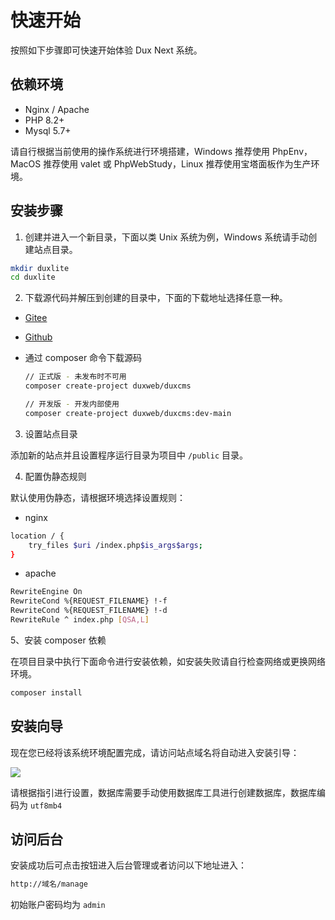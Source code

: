 # 快速开始

按照如下步骤即可快速开始体验 Dux Next 系统。

## 依赖环境

- Nginx / Apache
- PHP 8.2+
- Mysql 5.7+

请自行根据当前使用的操作系统进行环境搭建，Windows 推荐使用 PhpEnv，MacOS 推荐使用 valet 或 PhpWebStudy，Linux 推荐使用宝塔面板作为生产环境。

## 安装步骤

1. 创建并进入一个新目录，下面以类 Unix 系统为例，Windows 系统请手动创建站点目录。

```bash
mkdir duxlite
cd duxlite
```

2. 下载源代码并解压到创建的目录中，下面的下载地址选择任意一种。

- [Gitee](https://gitee.com/duxphp/duxcms-next/tags)
- [Github](https://github.com/duxweb/duxcms/releases)

- 通过 composer 命令下载源码
  ```bash
  // 正式版 - 未发布时不可用
  composer create-project duxweb/duxcms
  
  // 开发版 - 开发内部使用
  composer create-project duxweb/duxcms:dev-main
  ```

3. 设置站点目录

添加新的站点并且设置程序运行目录为项目中 `/public` 目录。

4. 配置伪静态规则

默认使用伪静态，请根据环境选择设置规则：

- nginx
```bash
location / {
    try_files $uri /index.php$is_args$args;
}
```

- apache
```bash
RewriteEngine On
RewriteCond %{REQUEST_FILENAME} !-f
RewriteCond %{REQUEST_FILENAME} !-d
RewriteRule ^ index.php [QSA,L]
```

5、安装 composer 依赖

在项目目录中执行下面命令进行安装依赖，如安装失败请自行检查网络或更换网络环境。

```bash
composer install
```

## 安装向导

现在您已经将该系统环境配置完成，请访问站点域名将自动进入安装引导：

![](https://cdn.dux.plus/2024-03-22/3e9985b9befa7086df2a.png)

请根据指引进行设置，数据库需要手动使用数据库工具进行创建数据库，数据库编码为 `utf8mb4`

## 访问后台

安装成功后可点击按钮进入后台管理或者访问以下地址进入：

```bash
http://域名/manage
```

初始账户密码均为 `admin`
